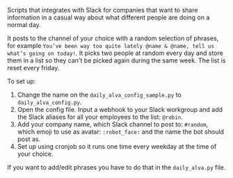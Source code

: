 Scripts that integrates with Slack for companies that want to share information in a casual way about what different people are doing on a normal day.

It posts to the channel of your choice with a random selection of phrases, for example `You’ve been way too quite lately @name & @name, tell us what’s going on today!`. It picks two people at random every day and store them in a list so they can't be picked again during the same week. The list is reset every friday.


To set up: 

1. Change the name on the `daily_alva_config_sample.py` to `daily_alva_config.py`.
2. Open the config file. Input a webhook to your Slack workgroup and add the Slack aliases for all your employees to the list: `@robin`.
3. Add your company name, which Slack channel to post to: `#random`, which emoji to use as avatar: `:robot_face:` and the name the bot should post as.
4. Set up using cronjob so it runs one time every weekday at the time of your choice.


If you want to add/edit phrases you have to do that in the `daily_alva.py` file.
